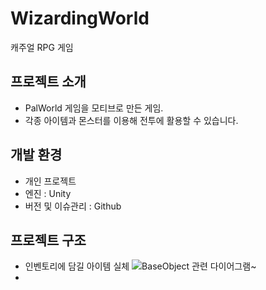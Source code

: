 # WizardingWorld
캐주얼 RPG 게임




## 프로젝트 소개
- PalWorld 게임을 모티브로 만든 게임.
- 각종 아이템과 몬스터를 이용해 전투에 활용할 수 있습니다. 




## 개발 환경
- 개인 프로젝트 
- 엔진 : Unity
- 버전 및 이슈관리 : Github




## 프로젝트 구조 
- 인벤토리에 담길 아이템 실체
  ![BaseObject 관련 다이어그램~](https://github.com/seoeunkong/WizardingWorld/assets/87869785/fbd1ee4e-ab59-42d1-bf7e-9071ebcdee21)
- 

